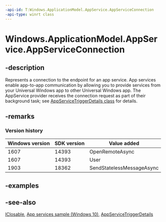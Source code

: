 ```yaml
---
-api-id: T:Windows.ApplicationModel.AppService.AppServiceConnection
-api-type: winrt class
---
```


<!-- Class syntax.
public class AppServiceConnection : Windows.ApplicationModel.AppService.IAppServiceConnection, Windows.ApplicationModel.AppService.IAppServiceConnection2, Windows.Foundation.IClosable
-->

# Windows.ApplicationModel.AppService.AppServiceConnection

## -description

Represents a connection to the endpoint for an app service. App services enable app-to-app communication by allowing you to provide services from your Universal Windows app to other Universal Windows app. The AppService provider receives the connection request as part of their background task; see [AppServiceTriggerDetails class](https://docs.microsoft.com/en-us/uwp/api/windows.applicationmodel.appservice.appservicetriggerdetails) for details.

## -remarks

### Version history

| Windows version | SDK version | Value added |
| -- | -- | -- |
| 1607 | 14393 | OpenRemoteAsync |
| 1607 | 14393 | User |
| 1903 | 18362 | SendStatelessMessageAsync |

## -examples

## -see-also

[IClosable](../windows.foundation/iclosable.md), [App services sample (Windows 10)](https://go.microsoft.com/fwlink/p/?LinkId=620489), [AppServiceTriggerDetails](https://docs.microsoft.com/en-us/uwp/api/windows.applicationmodel.appservice.appservicetriggerdetails)

